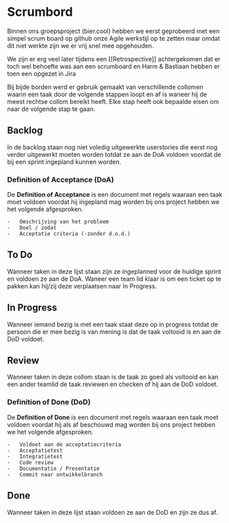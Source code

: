 # Scrumbord
Binnen ons groepsproject (bier.cool) hebben we eerst geprobeerd met een simpel scrum board op github onze Agile werkstijl op te zetten maar omdat dit niet werkte zijn we er vrij snel mee opgehouden.

We zijn er erg veel later tijdens een [[Retrospective]] achtergekomen dat er toch wel behoefte was aan een scrumboard en Harm & Bastiaan hebben er toen een opgezet in Jira

Bij bijde borden werd er gebruik gemaakt van verschillende collomen waarin een taak door de volgende stappen loopt en af is waneer hij de meest rechtse collom bereikt heeft. Elke stap heeft ook bepaalde eisen om naar de volgende stap te gaan.

## Backlog
In de backlog staan nog niet voledig uitgewerkte userstories die eerst nog verder uitgewerkt moeten worden totdat ze aan de DoA voldoen voordat de bij een sprint ingepland kunnen worden.

### Definition of Acceptance (DoA)
De **Definition of Acceptance** is een document met regels waaraan een taak moet voldoen voordat hij ingepland mag worden bij ons project hebben we het volgende afgesproken.

```Text
-   Omschrijving van het probleem 
-   Doel / zodat 
-   Acceptatie criteria (-zonder d.o.d.)
```


## To Do
Wanneer taken in deze lijst staan zijn ze ingeplanned voor de huidige sprint en voldoen ze aan de DoA. Waneer een team lid klaar is om een ticket op te pakken kan hij/zij deze verplaatsen naar In Progress.

## In Progress
Wanneer iemand bezig is met een taak staat deze op in progress totdat de persoon die er mee bezig is van mening is dat de taak voltooid is en aan de DoD voldoet.


## Review
Wanneer taken in deze collom staan is de taak zo goed als voltooid en kan een ander teamlid de taak reviewen en checken of hij aan de DoD voldoet.

### Definition of Done (DoD)
De **Definition of Done** is een document met regels waaraan een taak moet voldoen voordat hij als af beschouwd mag worden bij ons project hebben we het volgende afgesproken.

```Text
-   Voldoet aan de acceptatiecriteria 
-   Acceptatietest 
-   Integratietest  
-   Code review 
-   Documentatie / Presentatie 
-   Commit naar ontwikkelbranch
```

## Done
Wanneer taken in deze lijst staan voldoen ze aan de DoD en zijn ze dus af.

